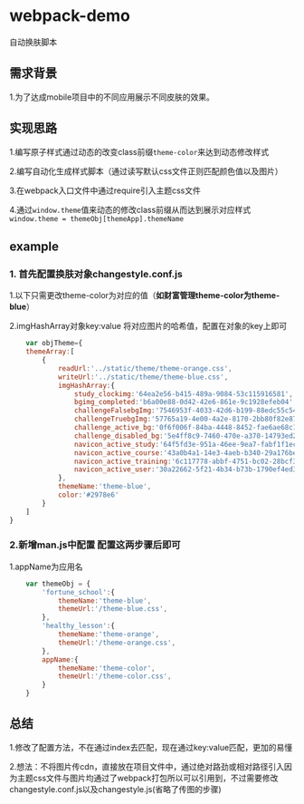 # webpack-demo
自动换肤脚本
## 需求背景
1.为了达成mobile项目中的不同应用展示不同皮肤的效果。

## 实现思路
 1.编写原子样式通过动态的改变class前缀`theme-color`来达到动态修改样式

 2.编写自动化生成样式脚本（通过读写默认css文件正则匹配颜色值以及图片）

 3.在webpack入口文件中通过require引入主题css文件

 4.通过`window.theme`值来动态的修改class前缀从而达到展示对应样式`window.theme = themeObj[themeApp].themeName`

##  example
### 1. 首先配置换肤对象changestyle.conf.js
1.以下只需更改theme-color为对应的值（**如财富管理theme-color为theme-blue**）

2.imgHashArray对象key:value 将对应图片的哈希值，配置在对象的key上即可
```javascript
    var objTheme={
    themeArray:[
        {
            readUrl:'../static/theme/theme-orange.css',
            writeUrl:'../static/theme/theme-blue.css',
            imgHashArray:{
                study_clockimg:'64ea2e56-b415-489a-9084-53c115916581',
                bgimg_completed:'b6a00e88-0d42-42e6-861e-9c1928efeb04',
                challengeFalsebgImg:'7546953f-4033-42d6-b199-88edc55c543d',
                challengeTruebgImg:'57765a19-4e00-4a2e-8170-2bb80f82e87d',
                challenge_active_bg:'0f6f006f-84ba-4448-8452-fae6ae68c1cc',
                challenge_disabled_bg:'5e4ff8c9-7460-470e-a370-14793ed2a159',
                navicon_active_study:'64f5fd3e-951a-46ee-9ea7-fabf1f1ecc6e',
                navicon_active_course:'43a0b4a1-14e3-4aeb-b340-29a176bef7df',
                navicon_active_training:'6c117778-abbf-4751-bc02-28bcf37038f4',
                navicon_active_user:'30a22662-5f21-4b34-b73b-1790ef4ed3a8'
            },
            themeName:'theme-blue',
            color:'#2978e6'
        }
    ]
}
```  
### 2.新增man.js中配置 配置这两步骤后即可
1.appName为应用名
```javascript
    var themeObj = {
        'fortune_school':{
            themeName:'theme-blue',
            themeUrl:'/theme-blue.css',
        },
        'healthy_lesson':{
            themeName:'theme-orange',
            themeUrl:'/theme-orange.css',
        },
        appName:{
            themeName:'theme-color',
            themeUrl:'/theme-color.css',
        }
    } 
``` 
## 总结
1.修改了配置方法，不在通过index去匹配，现在通过key:value匹配，更加的易懂

2.想法：不将图片传cdn，直接放在项目文件中，通过绝对路劲或相对路径引入因为主题css文件与图片均通过了webpack打包所以可以引用到，不过需要修改changestyle.conf.js以及changestyle.js(省略了传图的步骤)

